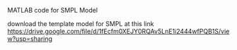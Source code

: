 MATLAB code for SMPL Model

download the template model for SMPL at this link
https://drive.google.com/file/d/1fEcfm0XEJY0RQAv5LnE1i2444wfPQB1S/view?usp=sharing
